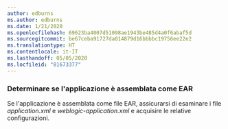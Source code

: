 ```yaml
---
author: edburns
ms.author: edburns
ms.date: 1/21/2020
ms.openlocfilehash: 69623ba4007d51098ae1943be485d4a0f6abaf5d
ms.sourcegitcommit: be67ceba91727da014879d16bbbbc19756ee22e2
ms.translationtype: HT
ms.contentlocale: it-IT
ms.lasthandoff: 05/05/2020
ms.locfileid: "81673377"
---
```

### <a name="determine-whether-your-application-is-packaged-as-an-ear"></a>Determinare se l'applicazione è assemblata come EAR

Se l'applicazione è assemblata come file EAR, assicurarsi di esaminare i file *application.xml* e *weblogic-application.xml* e acquisire le relative configurazioni.
